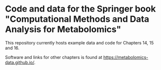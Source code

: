# Code and data for the Springer book "Computational Methods and Data Analysis for Metabolomics"


This repository currently hosts example data and code for Chapters 14, 15 and 16.

Software and links for other chapters is found at https://metabolomics-data.github.io/.
